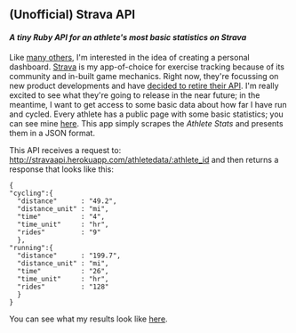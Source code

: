 ## (Unofficial) Strava API
#### _A tiny Ruby API for an athlete's most basic statistics on Strava_

Like [many others](https://github.com/chocolit/dashboard), I'm interested in the idea of creating a personal dashboard. [Strava](http://www.strava.com/) is my app-of-choice for exercise tracking because of its community and in-built game mechanics. Right now, they're focussing on new product developments and have [decided to retire their API](http://engineering.strava.com/strava-v1v2-api-retired/). I'm really excited to see what they're going to release in the near future; in the meantime, I want to get access to some basic data about how far I have run and cycled. Every athlete has a public page with some basic statistics; you can see mine [here](http://www.strava.com/athletes/577065). This app simply scrapes the *Athlete Stats* and presents them in a JSON format.

This API receives a request to: http://stravaapi.herokuapp.com/athletedata/:athlete_id and then returns a response that looks like this:

    {
    "cycling":{
      "distance"      : "49.2",
      "distance_unit" : "mi",
      "time"          : "4",
      "time_unit"     : "hr",
      "rides"         : "9"
      },
    "running":{
      "distance"      : "199.7",
      "distance_unit" : "mi",
      "time"          : "26",
      "time_unit"     : "hr",
      "rides"         : "128"
      }
    }

You can see what my results look like [here](http://stravaapi.herokuapp.com/athletedata/577065).